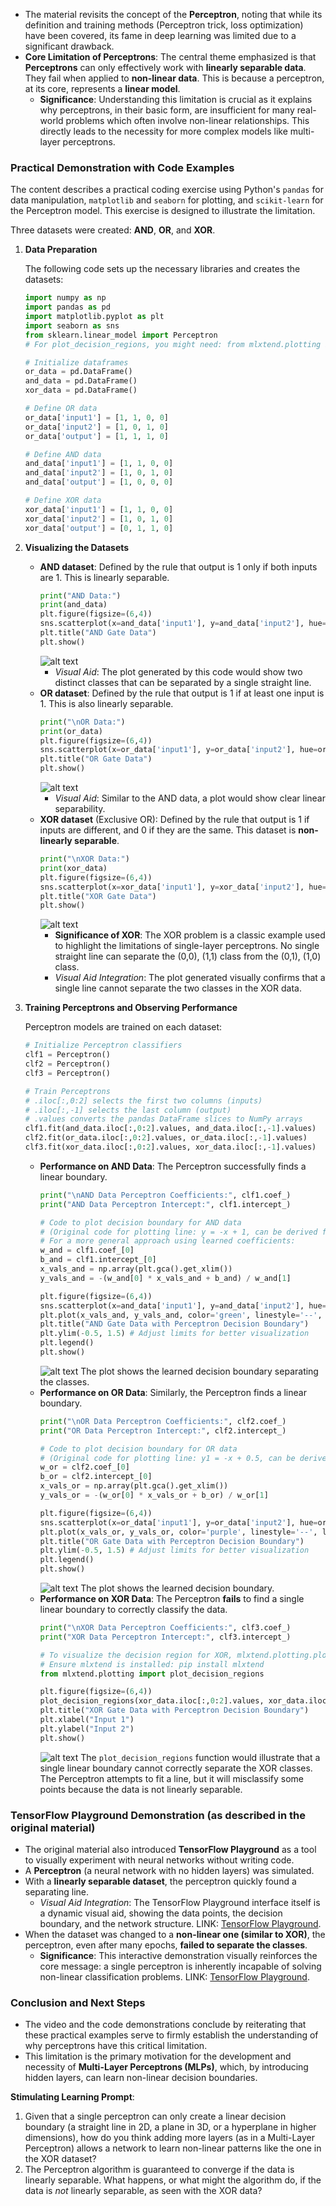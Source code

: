  

* The material revisits the concept of the **Perceptron**, noting that while its definition and training methods (Perceptron trick, loss optimization) have been covered, its fame in deep learning was limited due to a significant drawback.
* **Core Limitation of Perceptrons**: The central theme emphasized is that **Perceptrons** can only effectively work with **linearly separable data**. They fail when applied to **non-linear data**. This is because a perceptron, at its core, represents a **linear model**.
    * **Significance**: Understanding this limitation is crucial as it explains why perceptrons, in their basic form, are insufficient for many real-world problems which often involve non-linear relationships. This directly leads to the necessity for more complex models like multi-layer perceptrons.

### Practical Demonstration with Code Examples

The content describes a practical coding exercise using Python's `pandas` for data manipulation, `matplotlib` and `seaborn` for plotting, and `scikit-learn` for the Perceptron model. This exercise is designed to illustrate the limitation.

Three datasets were created: **AND**, **OR**, and **XOR**.

1.  **Data Preparation**

    The following code sets up the necessary libraries and creates the datasets:
    ```python
    import numpy as np
    import pandas as pd
    import matplotlib.pyplot as plt
    import seaborn as sns
    from sklearn.linear_model import Perceptron
    # For plot_decision_regions, you might need: from mlxtend.plotting import plot_decision_regions

    # Initialize dataframes
    or_data = pd.DataFrame()
    and_data = pd.DataFrame()
    xor_data = pd.DataFrame()

    # Define OR data
    or_data['input1'] = [1, 1, 0, 0]
    or_data['input2'] = [1, 0, 1, 0]
    or_data['output'] = [1, 1, 1, 0] 

    # Define AND data
    and_data['input1'] = [1, 1, 0, 0]
    and_data['input2'] = [1, 0, 1, 0]
    and_data['output'] = [1, 0, 0, 0] 

    # Define XOR data
    xor_data['input1'] = [1, 1, 0, 0]
    xor_data['input2'] = [1, 0, 1, 0]
    xor_data['output'] = [0, 1, 1, 0] 
    ```

2.  **Visualizing the Datasets**

    * **AND dataset**: Defined by the rule that output is 1 only if both inputs are 1. This is linearly separable.
        ```python
        print("AND Data:")
        print(and_data)
        plt.figure(figsize=(6,4))
        sns.scatterplot(x=and_data['input1'], y=and_data['input2'], hue=and_data['output'], s=200)
        plt.title("AND Gate Data")
        plt.show()
        ```
        ![alt text](images/07/image.png)
        * *Visual Aid*: The plot generated by this code would show two distinct classes that can be separated by a single straight line.
    * **OR dataset**: Defined by the rule that output is 1 if at least one input is 1. This is also linearly separable.
        ```python
        print("\nOR Data:")
        print(or_data)
        plt.figure(figsize=(6,4))
        sns.scatterplot(x=or_data['input1'], y=or_data['input2'], hue=or_data['output'], s=200)
        plt.title("OR Gate Data")
        plt.show()
        ```
        ![alt text](images/07/image-1.png)
        * *Visual Aid*: Similar to the AND data, a plot would show clear linear separability.
    * **XOR dataset** (Exclusive OR): Defined by the rule that output is 1 if inputs are different, and 0 if they are the same. This dataset is **non-linearly separable**.
        ```python
        print("\nXOR Data:")
        print(xor_data)
        plt.figure(figsize=(6,4))
        sns.scatterplot(x=xor_data['input1'], y=xor_data['input2'], hue=xor_data['output'], s=200)
        plt.title("XOR Gate Data")
        plt.show()
        ```
        ![alt text](images/07/image-2.png)
        * **Significance of XOR**: The XOR problem is a classic example used to highlight the limitations of single-layer perceptrons. No single straight line can separate the (0,0), (1,1) class from the (0,1), (1,0) class.
        * *Visual Aid Integration*: The plot generated visually confirms that a single line cannot separate the two classes in the XOR data.

3.  **Training Perceptrons and Observing Performance**

    Perceptron models are trained on each dataset:
    ```python
    # Initialize Perceptron classifiers
    clf1 = Perceptron()
    clf2 = Perceptron()
    clf3 = Perceptron()

    # Train Perceptrons
    # .iloc[:,0:2] selects the first two columns (inputs)
    # .iloc[:,-1] selects the last column (output)
    # .values converts the pandas DataFrame slices to NumPy arrays
    clf1.fit(and_data.iloc[:,0:2].values, and_data.iloc[:,-1].values)
    clf2.fit(or_data.iloc[:,0:2].values, or_data.iloc[:,-1].values)
    clf3.fit(xor_data.iloc[:,0:2].values, xor_data.iloc[:,-1].values)
    ```

    * **Performance on AND Data**: The Perceptron successfully finds a linear boundary.
        ```python
        print("\nAND Data Perceptron Coefficients:", clf1.coef_)
        print("AND Data Perceptron Intercept:", clf1.intercept_)

        # Code to plot decision boundary for AND data
        # (Original code for plotting line: y = -x + 1, can be derived from coefficients)
        # For a more general approach using learned coefficients:
        w_and = clf1.coef_[0]
        b_and = clf1.intercept_[0]
        x_vals_and = np.array(plt.gca().get_xlim())
        y_vals_and = -(w_and[0] * x_vals_and + b_and) / w_and[1]

        plt.figure(figsize=(6,4))
        sns.scatterplot(x=and_data['input1'], y=and_data['input2'], hue=and_data['output'], s=200)
        plt.plot(x_vals_and, y_vals_and, color='green', linestyle='--', label='Decision Boundary')
        plt.title("AND Gate Data with Perceptron Decision Boundary")
        plt.ylim(-0.5, 1.5) # Adjust limits for better visualization
        plt.legend()
        plt.show()
        ```
        ![alt text](images/07/image-3.png)
        The plot shows the learned decision boundary separating the classes.
    * **Performance on OR Data**: Similarly, the Perceptron finds a linear boundary.
        ```python
        print("\nOR Data Perceptron Coefficients:", clf2.coef_)
        print("OR Data Perceptron Intercept:", clf2.intercept_)

        # Code to plot decision boundary for OR data
        # (Original code for plotting line: y1 = -x + 0.5, can be derived from coefficients)
        w_or = clf2.coef_[0]
        b_or = clf2.intercept_[0]
        x_vals_or = np.array(plt.gca().get_xlim())
        y_vals_or = -(w_or[0] * x_vals_or + b_or) / w_or[1]

        plt.figure(figsize=(6,4))
        sns.scatterplot(x=or_data['input1'], y=or_data['input2'], hue=or_data['output'], s=200)
        plt.plot(x_vals_or, y_vals_or, color='purple', linestyle='--', label='Decision Boundary')
        plt.title("OR Gate Data with Perceptron Decision Boundary")
        plt.ylim(-0.5, 1.5) # Adjust limits for better visualization
        plt.legend()
        plt.show()
        ```
        ![alt text](images/07/image-4.png)
        The plot shows the learned decision boundary.
    * **Performance on XOR Data**: The Perceptron **fails** to find a single linear boundary to correctly classify the data.
        ```python
        print("\nXOR Data Perceptron Coefficients:", clf3.coef_)
        print("XOR Data Perceptron Intercept:", clf3.intercept_)

        # To visualize the decision region for XOR, mlxtend.plotting.plot_decision_regions is very useful
        # Ensure mlxtend is installed: pip install mlxtend
        from mlxtend.plotting import plot_decision_regions

        plt.figure(figsize=(6,4))
        plot_decision_regions(xor_data.iloc[:,0:2].values, xor_data.iloc[:,-1].values, clf=clf3, legend=2)
        plt.title("XOR Gate Data with Perceptron Decision Boundary")
        plt.xlabel("Input 1")
        plt.ylabel("Input 2")
        plt.show()
        ```
        ![alt text](images/07/image-5.png)
        The `plot_decision_regions` function would illustrate that a single linear boundary cannot correctly separate the XOR classes. The Perceptron attempts to fit a line, but it will misclassify some points because the data is not linearly separable.

### TensorFlow Playground Demonstration (as described in the original material)

* The original material also introduced **TensorFlow Playground** as a tool to visually experiment with neural networks without writing code.
* A **Perceptron** (a neural network with no hidden layers) was simulated.
* With a **linearly separable dataset**, the perceptron quickly found a separating line.
    * *Visual Aid Integration*: The TensorFlow Playground interface itself is a dynamic visual aid, showing the data points, the decision boundary, and the network structure. LINK: [TensorFlow Playground](https://playground.tensorflow.org/#activation=sigmoid&batchSize=10&dataset=gauss&regDataset=reg-plane&learningRate=0.01&regularizationRate=0&noise=10&networkShape=&seed=0.58147&showTestData=false&discretize=false&percTrainData=50&x=true&y=true&xTimesY=false&xSquared=false&ySquared=false&cosX=false&sinX=false&cosY=false&sinY=false&collectStats=false&problem=classification&initZero=false&hideText=false).
* When the dataset was changed to a **non-linear one (similar to XOR)**, the perceptron, even after many epochs, **failed to separate the classes**.
    * **Significance**: This interactive demonstration visually reinforces the core message: a single perceptron is inherently incapable of solving non-linear classification problems.
LINK: [TensorFlow Playground](https://playground.tensorflow.org/#activation=sigmoid&batchSize=10&dataset=xor&regDataset=reg-plane&learningRate=0.01&regularizationRate=0&noise=10&networkShape=&seed=0.93686&showTestData=false&discretize=false&percTrainData=50&x=true&y=true&xTimesY=false&xSquared=false&ySquared=false&cosX=false&sinX=false&cosY=false&sinY=false&collectStats=false&problem=classification&initZero=false&hideText=false).
### Conclusion and Next Steps

* The video and the code demonstrations conclude by reiterating that these practical examples serve to firmly establish the understanding of why perceptrons have this critical limitation.
* This limitation is the primary motivation for the development and necessity of **Multi-Layer Perceptrons (MLPs)**, which, by introducing hidden layers, can learn non-linear decision boundaries.

**Stimulating Learning Prompt**:

1.  Given that a single perceptron can only create a linear decision boundary (a straight line in 2D, a plane in 3D, or a hyperplane in higher dimensions), how do you think adding more layers (as in a Multi-Layer Perceptron) allows a network to learn non-linear patterns like the one in the XOR dataset?
2.  The Perceptron algorithm is guaranteed to converge if the data is linearly separable. What happens, or what might the algorithm do, if the data is *not* linearly separable, as seen with the XOR data?
 